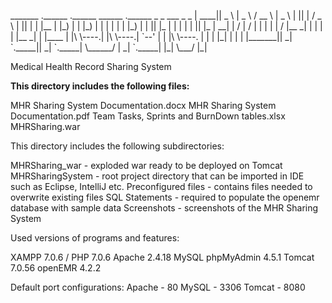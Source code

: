 <p>
 _______ .______      .______        ______   .______      _  _      ___    _  _    
|   ____||   _  \     |   _  \      /  __  \  |   _  \    | || |    / _ \  | || |   
|  |__   |  |_)  |    |  |_)  |    |  |  |  | |  |_)  |   | || |_  | | | | | || |_  
|   __|  |      /     |      /     |  |  |  | |      /    |__   _| | | | | |__   _| 
|  |____ |  |\  \----.|  |\  \----.|  `--'  | |  |\  \----.  | |   | |_| |    | |   
|_______|| _| `._____|| _| `._____| \______/  | _| `._____|  |_|    \___/     |_|   
</p>
 Medical Health Record Sharing System
 
 
<b>This directory includes the following files:</b>

MHR Sharing System Documentation.docx
MHR Sharing System Documentation.pdf
Team Tasks, Sprints and BurnDown tables.xlsx
MHRSharing.war


This directory includes the following subdirectories:

MHRSharing_war - exploded war ready to be deployed on Tomcat
MHRSharingSystem - root project directory that can be imported in IDE such as Eclipse, IntelliJ etc.
Preconfigured files - contains files needed to overwrite existing files
SQL Statements - required to populate the openemr database with sample data
Screenshots - screenshots of the MHR Sharing System

Used versions of programs and features:

XAMPP 7.0.6 / PHP 7.0.6 
Apache 2.4.18
MySQL phpMyAdmin 4.5.1
Tomcat 7.0.56
openEMR 4.2.2

Default port configurations:
Apache - 80
MySQL - 3306
Tomcat - 8080




